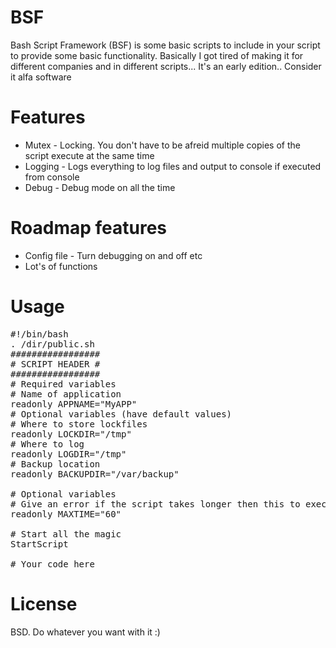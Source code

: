 BSF
===
Bash Script Framework (BSF) is some basic scripts to include in your script to provide some basic functionality. Basically I got tired of making it for different companies and in different scripts... It's an early edition.. Consider it alfa software

Features
========
* Mutex - Locking. You don't have to be afreid multiple copies of the script execute at the same time
* Logging - Logs everything to log files and output to console if executed from console
* Debug - Debug mode on all the time

Roadmap features
================
* Config file - Turn debugging on and off etc
* Lot's of functions

Usage
=====
<pre>
#!/bin/bash
. /dir/public.sh
#################
# SCRIPT HEADER #
#################
# Required variables
# Name of application
readonly APPNAME="MyAPP"
# Optional variables (have default values)
# Where to store lockfiles
readonly LOCKDIR="/tmp"
# Where to log
readonly LOGDIR="/tmp"
# Backup location
readonly BACKUPDIR="/var/backup"

# Optional variables
# Give an error if the script takes longer then this to execute successfull. In seconds
readonly MAXTIME="60"

# Start all the magic 
StartScript

# Your code here
</pre>

License
=======
BSD. Do whatever you want with it :)

